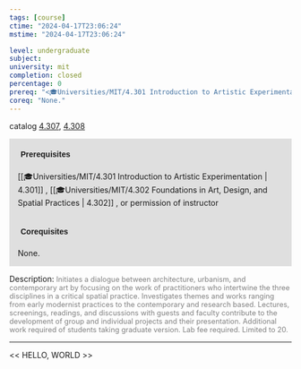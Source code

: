 ```yaml
---
tags: [course]
ctime: "2024-04-17T23:06:24"
mstime: "2024-04-17T23:06:24"

level: undergraduate
subject: 
university: mit
completion: closed
percentage: 0
prereq: "<🎓Universities/MIT/4.301 Introduction to Artistic Experimentation> , <🎓Universities/MIT/4.302 Foundations in Art, Design, and Spatial Practices> , or permission of instructor"
coreq: "None."
---
```


catalog [4.307](http://student.mit.edu/catalog/m4c.html#4.307), [4.308](http://student.mit.edu/catalog/m4c.html#4.308)

<span style="display: block; padding: 15px; background-color: rgb(100, 100, 100, 0.2);"><font id="m_prereq3086_0" style="display: block; font-family: Arial, sans-serif; font-weight: bold; padding: 5px">Prerequisites</font><br><span id="prereq3086_0">[[🎓Universities/MIT/4.301 Introduction to Artistic Experimentation | 4.301]] , [[🎓Universities/MIT/4.302 Foundations in Art, Design, and Spatial Practices | 4.302]] , or permission of instructor</span></span>
<span style="display: block; padding: 15px; background-color: rgb(100, 100, 100, 0.2);"><font id="m_coreq3086_0" style="display: block; font-family: Arial, sans-serif; font-weight: bold; padding: 5px">Corequisites</font><br><span id="coreq3086_0">None.</span></span>

<font style="">Description:</font>
<font style="color: grey; font-size: 0.8rem;">Initiates a dialogue between architecture, urbanism, and contemporary art by focusing on the work of practitioners who intertwine the three disciplines in a critical spatial practice. Investigates themes and works ranging from early modernist practices to the contemporary and research based. Lectures, screenings, readings, and discussions with guests and faculty contribute to the development of group and individual projects and their presentation. Additional work required of students taking graduate version. Lab fee required. Limited to 20.</font>



---

<< HELLO, WORLD >>
